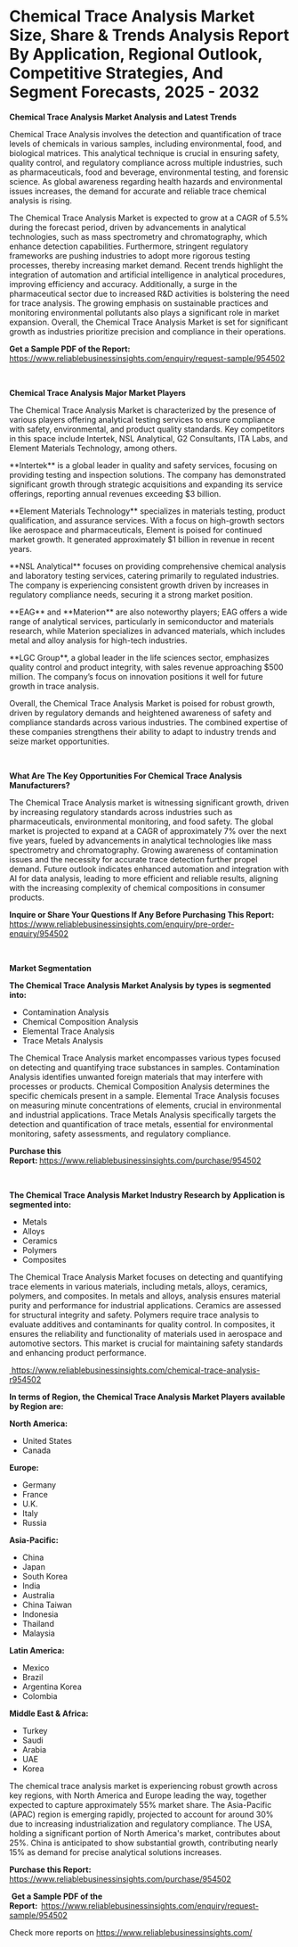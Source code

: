 <p><h1>Chemical Trace Analysis Market Size, Share & Trends Analysis Report By Application, Regional Outlook, Competitive Strategies, And Segment Forecasts, 2025 - 2032</h1></p><p><strong>Chemical Trace Analysis Market Analysis and Latest Trends</strong></p>
<p><p>Chemical Trace Analysis involves the detection and quantification of trace levels of chemicals in various samples, including environmental, food, and biological matrices. This analytical technique is crucial in ensuring safety, quality control, and regulatory compliance across multiple industries, such as pharmaceuticals, food and beverage, environmental testing, and forensic science. As global awareness regarding health hazards and environmental issues increases, the demand for accurate and reliable trace chemical analysis is rising.</p><p>The Chemical Trace Analysis Market is expected to grow at a CAGR of 5.5% during the forecast period, driven by advancements in analytical technologies, such as mass spectrometry and chromatography, which enhance detection capabilities. Furthermore, stringent regulatory frameworks are pushing industries to adopt more rigorous testing processes, thereby increasing market demand. Recent trends highlight the integration of automation and artificial intelligence in analytical procedures, improving efficiency and accuracy. Additionally, a surge in the pharmaceutical sector due to increased R&D activities is bolstering the need for trace analysis. The growing emphasis on sustainable practices and monitoring environmental pollutants also plays a significant role in market expansion. Overall, the Chemical Trace Analysis Market is set for significant growth as industries prioritize precision and compliance in their operations.</p></p>
<p><strong>Get a Sample PDF of the Report:&nbsp;</strong> <a href="https://www.reliablebusinessinsights.com/enquiry/request-sample/954502?utm_campaign=2306&utm_medium=2&utm_source=Github&utm_content=ia&utm_term=07032025&utm_id=chemical-trace-analysis">https://www.reliablebusinessinsights.com/enquiry/request-sample/954502</a></p>
<p>&nbsp;</p>
<p><strong>Chemical Trace Analysis Major Market Players</strong></p>
<p><p>The Chemical Trace Analysis Market is characterized by the presence of various players offering analytical testing services to ensure compliance with safety, environmental, and product quality standards. Key competitors in this space include Intertek, NSL Analytical, G2 Consultants, ITA Labs, and Element Materials Technology, among others.</p><p>**Intertek** is a global leader in quality and safety services, focusing on providing testing and inspection solutions. The company has demonstrated significant growth through strategic acquisitions and expanding its service offerings, reporting annual revenues exceeding $3 billion.</p><p>**Element Materials Technology** specializes in materials testing, product qualification, and assurance services. With a focus on high-growth sectors like aerospace and pharmaceuticals, Element is poised for continued market growth. It generated approximately $1 billion in revenue in recent years.</p><p>**NSL Analytical** focuses on providing comprehensive chemical analysis and laboratory testing services, catering primarily to regulated industries. The company is experiencing consistent growth driven by increases in regulatory compliance needs, securing it a strong market position.</p><p>**EAG** and **Materion** are also noteworthy players; EAG offers a wide range of analytical services, particularly in semiconductor and materials research, while Materion specializes in advanced materials, which includes metal and alloy analysis for high-tech industries.</p><p>**LGC Group**, a global leader in the life sciences sector, emphasizes quality control and product integrity, with sales revenue approaching $500 million. The company’s focus on innovation positions it well for future growth in trace analysis.</p><p>Overall, the Chemical Trace Analysis Market is poised for robust growth, driven by regulatory demands and heightened awareness of safety and compliance standards across various industries. The combined expertise of these companies strengthens their ability to adapt to industry trends and seize market opportunities.</p></p>
<p>&nbsp;</p>
<p><strong>What Are The Key Opportunities For Chemical Trace Analysis Manufacturers?</strong></p>
<p><p>The Chemical Trace Analysis market is witnessing significant growth, driven by increasing regulatory standards across industries such as pharmaceuticals, environmental monitoring, and food safety. The global market is projected to expand at a CAGR of approximately 7% over the next five years, fueled by advancements in analytical technologies like mass spectrometry and chromatography. Growing awareness of contamination issues and the necessity for accurate trace detection further propel demand. Future outlook indicates enhanced automation and integration with AI for data analysis, leading to more efficient and reliable results, aligning with the increasing complexity of chemical compositions in consumer products.</p></p>
<p><strong>Inquire or Share Your Questions If Any Before Purchasing This Report:</strong> <a href="https://www.reliablebusinessinsights.com/enquiry/pre-order-enquiry/954502?utm_campaign=2306&utm_medium=2&utm_source=Github&utm_content=ia&utm_term=07032025&utm_id=chemical-trace-analysis">https://www.reliablebusinessinsights.com/enquiry/pre-order-enquiry/954502</a></p>
<p>&nbsp;</p>
<p><strong>Market Segmentation</strong></p>
<p><strong>The Chemical Trace Analysis Market Analysis by types is segmented into:</strong></p>
<p><ul><li>Contamination Analysis</li><li>Chemical Composition Analysis</li><li>Elemental Trace Analysis</li><li>Trace Metals Analysis</li></ul></p>
<p><p>The Chemical Trace Analysis market encompasses various types focused on detecting and quantifying trace substances in samples. Contamination Analysis identifies unwanted foreign materials that may interfere with processes or products. Chemical Composition Analysis determines the specific chemicals present in a sample. Elemental Trace Analysis focuses on measuring minute concentrations of elements, crucial in environmental and industrial applications. Trace Metals Analysis specifically targets the detection and quantification of trace metals, essential for environmental monitoring, safety assessments, and regulatory compliance.</p></p>
<p><strong>Purchase this Report:&nbsp;</strong><a href="https://www.reliablebusinessinsights.com/purchase/954502?utm_campaign=2306&utm_medium=2&utm_source=Github&utm_content=ia&utm_term=07032025&utm_id=chemical-trace-analysis">https://www.reliablebusinessinsights.com/purchase/954502</a></p>
<p>&nbsp;</p>
<p><strong>The Chemical Trace Analysis Market Industry Research by Application is segmented into:</strong></p>
<p><ul><li>Metals</li><li>Alloys</li><li>Ceramics</li><li>Polymers</li><li>Composites</li></ul></p>
<p><p>The Chemical Trace Analysis Market focuses on detecting and quantifying trace elements in various materials, including metals, alloys, ceramics, polymers, and composites. In metals and alloys, analysis ensures material purity and performance for industrial applications. Ceramics are assessed for structural integrity and safety. Polymers require trace analysis to evaluate additives and contaminants for quality control. In composites, it ensures the reliability and functionality of materials used in aerospace and automotive sectors. This market is crucial for maintaining safety standards and enhancing product performance.</p></p>
<p><a href="https://www.reliablebusinessinsights.com/chemical-trace-analysis-r954502?utm_campaign=2306&utm_medium=2&utm_source=Github&utm_content=ia&utm_term=07032025&utm_id=chemical-trace-analysis">&nbsp;https://www.reliablebusinessinsights.com/chemical-trace-analysis-r954502</a></p>
<p><strong>In terms of Region, the Chemical Trace Analysis Market Players available by Region are:</strong></p>
<p>
    <p> <strong> North America: </strong>
        <ul>
            <li>United States</li>
            <li>Canada</li>
        </ul>
        </p> 
    <p> <strong> Europe: </strong>
        <ul>
            <li>Germany</li>
            <li>France</li>
            <li>U.K.</li>
            <li>Italy</li>
            <li>Russia</li>
        </ul>
        </p> 
    <p> <strong> Asia-Pacific: </strong>
        <ul>
            <li>China</li>
            <li>Japan</li>
            <li>South Korea</li>
            <li>India</li>
            <li>Australia</li>
            <li>China Taiwan</li>
            <li>Indonesia</li>
            <li>Thailand</li>
            <li>Malaysia</li>
        </ul>
        </p> 
    <p> <strong> Latin America: </strong>
        <ul>
            <li>Mexico</li>
            <li>Brazil</li>
            <li>Argentina Korea</li>
            <li>Colombia</li>
        </ul>
        </p> 
    <p> <strong> Middle East & Africa: </strong>
        <ul>
            <li>Turkey</li>
            <li>Saudi</li>
            <li>Arabia</li>
            <li>UAE</li>
            <li>Korea</li>
        </ul>
    </p>
    </p>
<p><p>The chemical trace analysis market is experiencing robust growth across key regions, with North America and Europe leading the way, together expected to capture approximately 55% market share. The Asia-Pacific (APAC) region is emerging rapidly, projected to account for around 30% due to increasing industrialization and regulatory compliance. The USA, holding a significant portion of North America's market, contributes about 25%. China is anticipated to show substantial growth, contributing nearly 15% as demand for precise analytical solutions increases.</p></p>
<p><strong>Purchase this Report: </strong><a href="https://www.reliablebusinessinsights.com/purchase/954502?utm_campaign=2306&utm_medium=2&utm_source=Github&utm_content=ia&utm_term=07032025&utm_id=chemical-trace-analysis">https://www.reliablebusinessinsights.com/purchase/954502</a></p>
<p>&nbsp;<strong>Get a Sample PDF of the Report:&nbsp;&nbsp;</strong><a href="https://www.reliablebusinessinsights.com/enquiry/request-sample/954502?utm_campaign=2306&utm_medium=2&utm_source=Github&utm_content=ia&utm_term=07032025&utm_id=chemical-trace-analysis">https://www.reliablebusinessinsights.com/enquiry/request-sample/954502</a></p>
<p><strong></strong></p>
<p>Check more reports on <a href="https://www.reliablebusinessinsights.com/?utm_campaign=2306&utm_medium=2&utm_source=Github&utm_content=ia&utm_term=07032025&utm_id=chemical-trace-analysis">https://www.reliablebusinessinsights.com/</a></p>